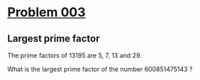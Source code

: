 # [Problem 003](https://projecteuler.net/problem=3)
## Largest prime factor


The prime factors of 13195 are 5, 7, 13 and 29.

What is the largest prime factor of the number 600851475143 ?

